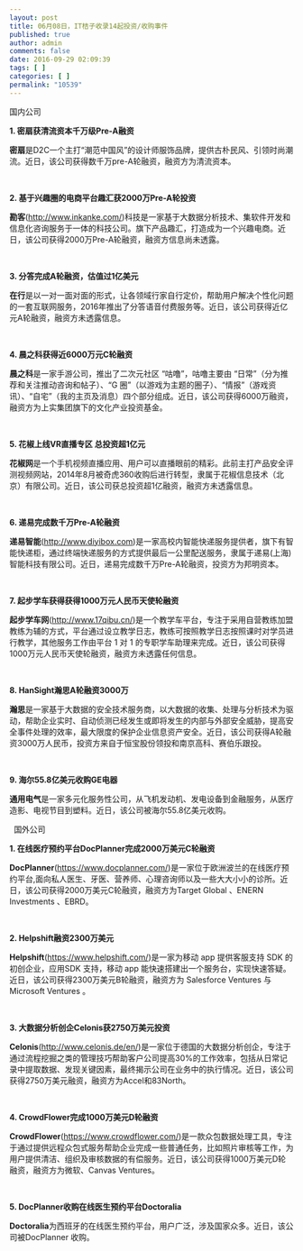 ```yaml
---
layout: post
title: 06月08日，IT桔子收录14起投资/收购事件
published: true
author: admin
comments: false
date: 2016-09-29 02:09:39
tags: [ ]
categories: [ ]
permalink: "10539"
---
```

 国内公司   &nbsp; 

**1. 密扇获清流资本千万级Pre-A融资**

**密扇**是D2C一个主打“潮范中国风”的设计师服饰品牌，提供古朴民风、引领时尚潮流。近日，该公司获得数千万pre-A轮融资，融资方为清流资本。

&nbsp;

**2. 基于兴趣圈的电商平台趣汇获2000万Pre-A轮投资**

**勘客**(http://www.inkanke.com/)科技是一家基于大数据分析技术、集软件开发和信息化咨询服务于一体的科技公司。旗下产品趣汇，打造成为一个兴趣电商。近日，该公司获得2000万Pre-A轮融资，融资方信息尚未透露。

&nbsp;

**3. 分答完成A轮融资，估值过1亿美元**

**在行**是以一对一面对面的形式，让各领域行家自行定价，帮助用户解决个性化问题的一套互联网服务，2016年推出了分答语音付费服务等。近日，该公司获得近亿元A轮融资，融资方未透露信息。

&nbsp;

**4. 晨之科获得近6000万元C轮融资**

**晨之科**是一家手游公司，推出了二次元社区 “咕噜”，咕噜主要由 “日常”（分为推荐和关注推动咨询和帖子）、“G 圈”（以游戏为主题的圈子）、“情报”（游戏资讯）、“自宅”（我的主页及消息）四个部分组成。近日，该公司获得6000万融资，融资方为上实集团旗下的文化产业投资基金。

&nbsp;

**5. 花椒上线VR直播专区 总投资超1亿元**

**花椒网**是一个手机视频直播应用、用户可以直播眼前的精彩。此前主打产品安全评测视频网站，2014年8月被奇虎360收购后进行转型，隶属于花椒信息技术（北京）有限公司。近日，该公司获总投资超1亿融资，融资方未透露信息。

&nbsp;

**6. 递易完成数千万Pre-A轮融资**

**递易智能**(http://www.diyibox.com)是一家高校内智能快递服务提供者，旗下有智能快递柜，通过终端快递服务的方式提供最后一公里配送服务，隶属于递易(上海)智能科技有限公司。近日，递易完成数千万Pre-A轮融资，投资方为邦明资本。

&nbsp;

**7. 起步学车获得获得1000万元人民币天使轮融资**

**起步学车网**(http://www.17qibu.cn/)是一个教学车平台，专注于采用自营教练加盟教练为辅的方式，平台通过设立教学日志，教练可按照教学日志按照课时对学员进行教学，其他服务工作由平台 1 对 1 的专职学车助理来完成。近日，该公司获得1000万元人民币天使轮融资，融资方未透露任何信息。

&nbsp;

**8. HanSight瀚思A轮融资3000万**

**瀚思**是一家基于大数据的安全技术服务商，以大数据的收集、处理与分析技术为驱动，帮助企业实时、自动侦测已经发生或即将发生的内部与外部安全威胁，提高安全事件处理的效率，最大限度的保护企业信息资产安全。近日，该公司获得A轮融资3000万人民币，投资方来自于恒宝股份领投和南京高科、赛伯乐跟投。

&nbsp;

**9. 海尔55.8亿美元收购GE电器**

**通用电气**是一家多元化服务性公司，从飞机发动机、发电设备到金融服务，从医疗造影、电视节目到塑料。近日，该公司被海尔55.8亿美元收购。

&nbsp; 国外公司   

**1. 在线医疗预约平台DocPlanner完成2000万美元C轮融资** 

**DocPlanner**(https://www.docplanner.com/)是一家位于欧洲波兰的在线医疗预约平台,面向私人医生、牙医、营养师、心理咨询师以及一些大大小小的诊所。近日，该公司获得2000万美元C轮融资，融资方为Target Global 、ENERN Investments 、EBRD。

&nbsp;

**2. Helpshift融资2300万美元**

**Helpshift**(https://www.helpshift.com/)是一家为移动 app 提供客服支持 SDK 的初创企业，应用SDK 支持，移动 app 能快速搭建出一个服务台，实现快速答疑。近日，该公司获得2300万美元B轮融资，融资方为 Salesforce Ventures 与 Microsoft Ventures 。

&nbsp;

**3. 大数据分析创企Celonis获2750万美元投资**

**Celonis**(http://www.celonis.de/en/)是一家位于德国的大数据分析创企，专注于通过流程挖掘之类的管理技巧帮助客户公司提高30%的工作效率，包括从日常记录中提取数据、发现关键因素，最终揭示公司在业务中的执行情况。近日，该公司获得2750万美元融资，融资方为Accel和83North。

&nbsp;

**4. CrowdFlower完成1000万美元D轮融资**

**CrowdFlower**(https://www.crowdflower.com/)是一款众包数据处理工具，专注于通过提供远程众包式服务帮助企业完成一些普通任务，比如照片审核等工作，为用户提供清洁、组织及审核数据的有偿服务。近日，该公司获得1000万美元D轮融资，融资方为微软、Canvas Ventures。

&nbsp;

**5. DocPlanner收购在线医生预约平台Doctoralia**

**Doctoralia**为西班牙的在线医生预约平台，用户广泛，涉及国家众多。近日，该公司被DocPlanner 收购。 